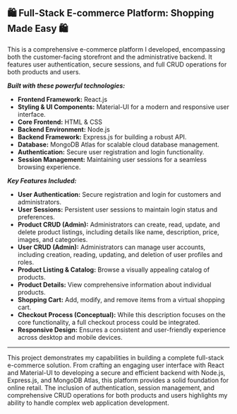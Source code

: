 ## 🛍️ Full-Stack E-commerce Platform: Shopping Made Easy 🛍️

This is a comprehensive e-commerce platform I developed, encompassing both the customer-facing storefront and the administrative backend. It features user authentication, secure sessions, and full CRUD operations for both products and users.

***Built with these powerful technologies:***

* **Frontend Framework:** React.js
* **Styling & UI Components:** Material-UI for a modern and responsive user interface.
* **Core Frontend:** HTML & CSS
* **Backend Environment:** Node.js
* **Backend Framework:** Express.js for building a robust API.
* **Database:** MongoDB Atlas for scalable cloud database management.
* **Authentication:** Secure user registration and login functionality.
* **Session Management:** Maintaining user sessions for a seamless browsing experience.

***Key Features Included:***

* **User Authentication:** Secure registration and login for customers and administrators.
* **User Sessions:** Persistent user sessions to maintain login status and preferences.
* **Product CRUD (Admin):** Administrators can create, read, update, and delete product listings, including details like name, description, price, images, and categories.
* **User CRUD (Admin):** Administrators can manage user accounts, including creation, reading, updating, and deletion of user profiles and roles.
* **Product Listing & Catalog:** Browse a visually appealing catalog of products.
* **Product Details:** View comprehensive information about individual products.
* **Shopping Cart:** Add, modify, and remove items from a virtual shopping cart.
* **Checkout Process (Conceptual):** While this description focuses on the core functionality, a full checkout process could be integrated.
* **Responsive Design:** Ensures a consistent and user-friendly experience across desktop and mobile devices.

---

This project demonstrates my capabilities in building a complete full-stack e-commerce solution. From crafting an engaging user interface with React and Material-UI to developing a secure and efficient backend with Node.js, Express.js, and MongoDB Atlas, this platform provides a solid foundation for online retail. The inclusion of authentication, session management, and comprehensive CRUD operations for both products and users highlights my ability to handle complex web application development.
